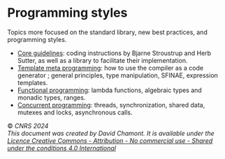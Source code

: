 
# Programming styles

Topics more focused on the standard library, new best practices, and programming styles.

- [Core guidelines](1-CoreGuidelines/README.ipynb): coding instructions by Bjarne Stroustrup and Herb Sutter, as well as a library to facilitate their implementation.
- [Template meta programming](2-TemplateMetaProgramming/README.ipynb): how to use the compiler as a code generator ; general principles, type manipulation, SFINAE, expression templates.
- [Functional programming](3-FunctionalProgramming/README.ipynb): lambda functions, algebraic types and monadic types, ranges.
- [Concurrent programming](4-ConcurrentProgramming/README.ipynb): threads, synchronization, shared data, mutexes and locks, asynchronous calls.



© *CNRS 2024*  
*This document was created by David Chamont. It is available under the [Licence Creative Commons - Attribution - No commercial use - Shared under the conditions 4.0 International](http://creativecommons.org/licenses/by-nc-sa/4.0/)*
